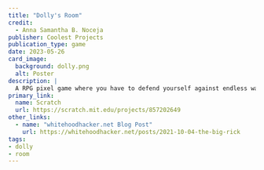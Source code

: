 ```yaml
---
title: "Dolly's Room"
credit:
  - Anna Samantha B. Noceja
publisher: Coolest Projects
publication_type: game
date: 2023-05-26
card_image:
  background: dolly.png
  alt: Poster
description: |
  A RPG pixel game where you have to defend yourself against endless waves of parasitic teddy bears :p
primary_link:
  name: Scratch
  url: https://scratch.mit.edu/projects/857202649
other_links:
  - name: "whitehoodhacker.net Blog Post"
    url: https://whitehoodhacker.net/posts/2021-10-04-the-big-rick
tags: 
- dolly
- room
---
```

